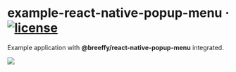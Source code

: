 # example-react-native-popup-menu &middot; [![license](https://img.shields.io/github/license/breeffy/example-react-native-popup-menu)](https://github.com/breeffy/example-react-native-popup-menu/blob/master/LICENSE)

Example application with **@breeffy/react-native-popup-menu** integrated.

<img src="https://media.giphy.com/media/TIFPWCfU3KyZyNX1P8/giphy.gif" />
